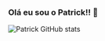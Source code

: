 ### Olá eu sou o Patrick!! 👋

![Patrick GitHub stats](https://github-readme-stats.vercel.app/api?username=Patrick2207&show_icons=true&theme=radical)

